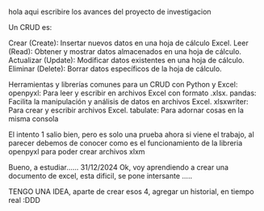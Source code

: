 hola
aqui escribire los avances del proyecto de investigacion

Un CRUD es:

Crear (Create): Insertar nuevos datos en una hoja de cálculo Excel.
Leer (Read): Obtener y mostrar datos almacenados en una hoja de cálculo.
Actualizar (Update): Modificar datos existentes en una hoja de cálculo.
Eliminar (Delete): Borrar datos específicos de la hoja de cálculo.

Herramientas y librerías comunes para un CRUD con Python y Excel:
openpyxl: Para leer y escribir en archivos Excel con formato .xlsx.
pandas: Facilita la manipulación y análisis de datos en archivos Excel.
xlsxwriter: Para crear y escribir archivos Excel.
tabulate: Para adornar cosas en la misma consola

El intento 1 salio bien, pero es solo una prueba
ahora si viene el trabajo, al parecer debemos de conocer como es el funcionamiento de la libreria openpyxl
para poder crear archivos xlxm

Bueno, a estudiar......
31/12/2024
Ok, voy aprendiendo a crear una documento de excel, esta dificil, se pone intersante .....


TENGO UNA IDEA, aparte de crear esos 4, agregar un historial, en tiempo real :DDD
